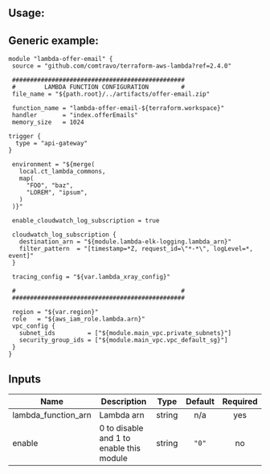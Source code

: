 
##  Usage:

## Generic example:
```hcl
module "lambda-offer-email" {
 source = "github.com/comtravo/terraform-aws-lambda?ref=2.4.0"

 ################################################
 #        LAMBDA FUNCTION CONFIGURATION         #
 file_name = "${path.root}/../artifacts/offer-email.zip"

 function_name = "lambda-offer-email-${terraform.workspace}"
 handler       = "index.offerEmails"
 memory_size   = 1024

trigger {
  type = "api-gateway"
}

 environment = "${merge(
   local.ct_lambda_commons,
   map(
     "FOO", "baz",
     "LOREM", "ipsum",
   )
 )}"

 enable_cloudwatch_log_subscription = true

 cloudwatch_log_subscription {
   destination_arn = "${module.lambda-elk-logging.lambda_arn}"
   filter_pattern  = "[timestamp=*Z, request_id=\"*-*\", logLevel=*, event]"
 }

 tracing_config = "${var.lambda_xray_config}"

 #                                              #
 ################################################

 region = "${var.region}"
 role   = "${aws_iam_role.lambda.arn}"
 vpc_config {
   subnet_ids         = ["${module.main_vpc.private_subnets}"]
   security_group_ids = ["${module.main_vpc.vpc_default_sg}"]
 }
}
```

## Inputs

| Name | Description | Type | Default | Required |
|------|-------------|:----:|:-----:|:-----:|
| lambda\_function\_arn | Lambda arn | string | n/a | yes |
| enable | 0 to disable and 1 to enable this module | string | `"0"` | no |

